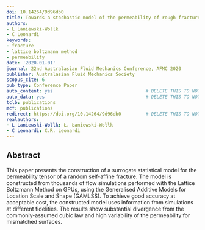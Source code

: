 ```yaml
---
doi: 10.14264/9d96db0
title: Towards a stochastic model of the permeability of rough fractures
authors:
- L Laniewski-Wollk
- C Leonardi
keywords:
- fracture
- lattice boltzmann method
- permeability
date: '2020-01-01'
journal: 22nd Australasian Fluid Mechanics Conference, AFMC 2020
publisher: Australasian Fluid Mechanics Society
scopus_cite: 6
pub_type: Conference Paper
auto_content: yes                                  # DELETE THIS TO NOT AUTO GENERATE CONTENT
auto_data: yes                                     # DELETE THIS TO NOT AUTO GENERATE METADATA
tclb: publications
mcf: publications
redirect: https://doi.org/10.14264/9d96db0         # DELETE THIS TO NOT REDIRECT
realauthors:
- L Laniewski-Wollk: Ł. Łaniewski-Wołłk
- C Leonardi: C.R. Leonardi
---
```



## Abstract
This paper presents the construction of a surrogate statistical model for the permeability tensor of a random self-affine fracture. The model is constructed from thousands of flow simulations performed with the Lattice Boltzmann Method on GPUs, using the Generalised Additive Models for Location Scale and Shape (GAMLSS). To achieve good accuracy at acceptable cost, the constructed model uses information from simulations at different fidelities. The results show substantial divergence from the commonly-assumed cubic law and high variability of the permeability for mismatched surfaces.
